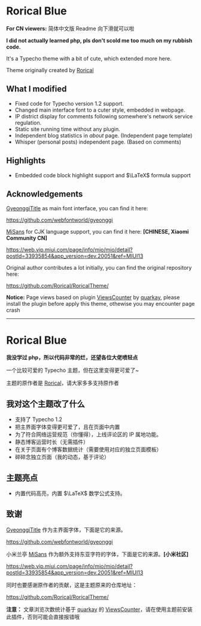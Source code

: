 # Rorical Blue

**For CN viewers:** 简体中文版 Readme 向下滑就可以啦

**I did not actually learned php, pls don't scold me too much on my rubbish code.**

It's a Typecho theme with a bit of cute, which extended more here.

Theme originally created by [Rorical](https://github.com/Rorical)

## What I modified

- Fixed code for Typecho version 1.2 support.
- Changed main interface font to a cuter style, embedded in webpage.
- IP district display for comments following somewhere's network service regulation.
- Static site running time without any plugin.
- Independent blog statistics in *about* page. (Independent page template)
- Whisper (personal posts) independent page. (Based on comments)

## Highlights

- Embedded code block highlight support and $\LaTeX$ formula support


## Acknowledgements
[GyeonggiTitle](https://github.com/webfontworld/gyeonggi) as main font interface, you can find it here:

https://github.com/webfontworld/gyeonggi

[MiSans](https://web.vip.miui.com/page/info/mio/mio/detail?postId=33935854&app_version=dev.20051&ref=MIUI13) for CJK language support, you can find it here: **[CHINESE, Xiaomi Community CN]**

https://web.vip.miui.com/page/info/mio/mio/detail?postId=33935854&app_version=dev.20051&ref=MIUI13

Original author contributes a lot initially, you can find the original repository here: 

https://github.com/Rorical/RoricalTheme/

**Notice:** Page views based on plugin [ViewsCounter](https://github.com/Quarkay/Typecho-ViewsCounter) by [quarkay](https://www.quarkay.com/), please install the plugin before apply this theme, othewise you may encounter page crash


---------------
# Rorical Blue

**我没学过 php，所以代码非常的烂，还望各位大佬喷轻点**

一个比较可爱的 Typecho 主题，但在这里变得更可爱了~

主题的原作者是 [Rorical](https://github.com/Rorical)，请大家多多支持原作者

## 我对这个主题改了什么

- 支持了 Typecho 1.2
- 把主界面字体变得更可爱了，且在页面中内置
- 为了符合网络运营规范（你懂得），上线评论区的 IP 属地功能。
- 静态博客运营时长（无需插件）
- 在关于页面有个博客数据统计（需要使用对应的独立页面模板）
- 碎碎念独立页面（我的动态，基于评论）

## 主题亮点

- 内置代码高亮，内置 $\LaTeX$ 数学公式支持。

## 致谢
[GyeonggiTitle](https://github.com/webfontworld/gyeonggi) 作为主界面字体，下面是它的来源。

https://github.com/webfontworld/gyeonggi

小米兰亭 [MiSans](https://web.vip.miui.com/page/info/mio/mio/detail?postId=33935854&app_version=dev.20051&ref=MIUI13) 作为额外支持东亚字符的字体，下面是它的来源。**[小米社区]**

https://web.vip.miui.com/page/info/mio/mio/detail?postId=33935854&app_version=dev.20051&ref=MIUI13

同时也要感谢原作者的贡献，这是主题原来的仓库地址：

https://github.com/Rorical/RoricalTheme/

**注意：** 文章浏览次数统计基于 [quarkay](https://www.quarkay.com/) 的 [ViewsCounter](https://github.com/Quarkay/Typecho-ViewsCounter)，请在使用主题前安装此插件，否则可能会直接报错哦
